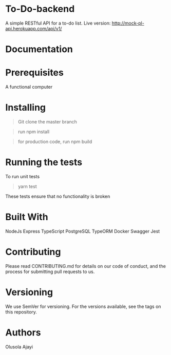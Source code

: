 # To-Do-backend

A simple RESTful API for a to-do list.
Live version:  http://mock-pl-api.herokuapp.com/api/v1/

# Documentation


# Prerequisites

A functional computer

# Installing

> Git clone the master branch

> run npm install

> for production code, run npm build

# Running the tests

To run unit tests

> yarn test

These tests ensure that no functionality is broken

# Built With

NodeJs
Express
TypeScript
PostgreSQL
TypeORM
Docker
Swagger
Jest

# Contributing

Please read CONTRIBUTING.md for details on our code of conduct, and the process for submitting pull requests to us.

# Versioning

We use SemVer for versioning. For the versions available, see the tags on this repository.

# Authors

Olusola Ajayi

